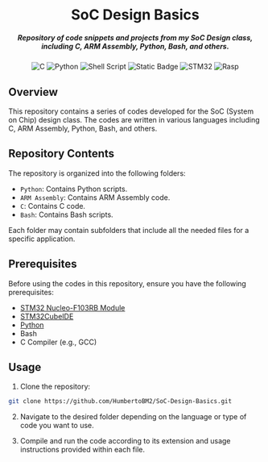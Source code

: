 <div align="center">

# SoC Design Basics

##### Repository of code snippets and projects from my SoC Design class, including C, ARM Assembly, Python, Bash, and others. 

![C](https://img.shields.io/badge/c-%2300599C.svg?style=for-the-badge&logo=c&logoColor=white)
![Python](https://img.shields.io/badge/python-3670A0?style=for-the-badge&logo=python&logoColor=ffdd54)
![Shell Script](https://img.shields.io/badge/shell_script-%23121011.svg?style=for-the-badge&logo=gnu-bash&logoColor=white)
![Static Badge](https://img.shields.io/badge/ARM%20Assembly-%20gray?style=for-the-badge&logo=bash)
![STM32](https://img.shields.io/badge/Nucleo_F103RB-blue?style=for-the-badge&logo=stmicroelectronics)
![Rasp](https://img.shields.io/badge/Raspberry%20Pi-gray?style=for-the-badge&logo=Raspberry%20Pi)
</div>

## Overview
This repository contains a series of codes developed for the SoC (System on Chip) design class. The codes are written in various languages including C, ARM Assembly, Python, Bash, and others.

## Repository Contents
The repository is organized into the following folders:
- `Python`: Contains Python scripts.
- `ARM Assembly`: Contains ARM Assembly code.
- `C`: Contains C code.
- `Bash`: Contains Bash scripts.

Each folder may contain subfolders that include all the needed files for a specific application.  

## Prerequisites
Before using the codes in this repository, ensure you have the following prerequisites:
- [STM32 Nucleo-F103RB Module](https://www.st.com/en/evaluation-tools/nucleo-f103rb.html)
- [STM32CubeIDE](https://www.st.com/en/development-tools/stm32cubeide.html)
- [Python](https://www.python.org/downloads/)
- Bash
- C Compiler (e.g., GCC)

## Usage
1. Clone the repository:

```bash
git clone https://github.com/HumbertoBM2/SoC-Design-Basics.git
```
2. Navigate to the desired folder depending on the language or type of code you want to use.

3. Compile and run the code according to its extension and usage instructions provided within each file.

